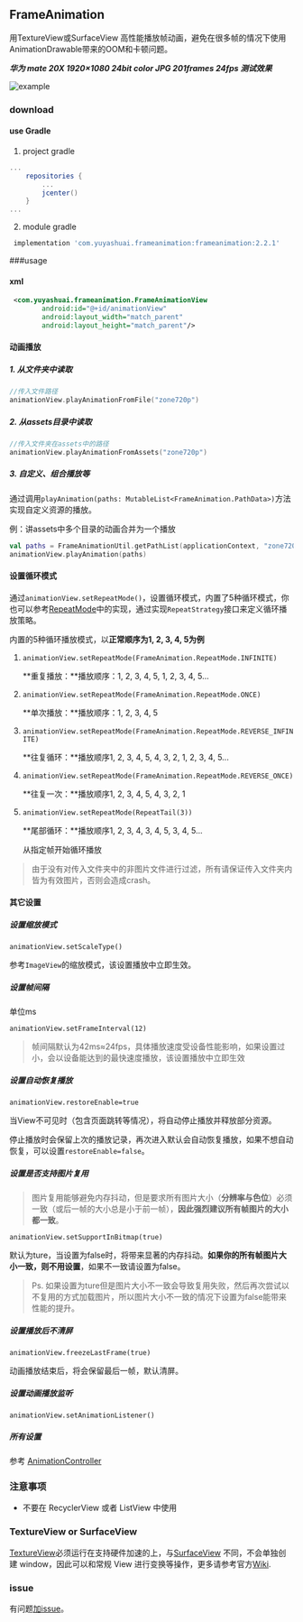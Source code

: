 ## FrameAnimation

用TextureView或SurfaceView 高性能播放帧动画，避免在很多帧的情况下使用AnimationDrawable带来的OOM和卡顿问题。

***华为 mate 20X 1920×1080 24bit color JPG 201frames 24fps 测试效果***

![example](https://github.com/yuyashuai/PictureBed/blob/master/SVID_20190509_163330_1.gif?raw=true)

### download

#### use Gradle

1. project gradle

```groovy
...
    repositories {
        ...
        jcenter()
    }
...
```

2. module gradle

```groovy
 implementation 'com.yuyashuai.frameanimation:frameanimation:2.2.1'
```

###usage

#### xml

```xml
 <com.yuyashuai.frameanimation.FrameAnimationView
        android:id="@+id/animationView"
        android:layout_width="match_parent"
        android:layout_height="match_parent"/>
```

#### 动画播放

##### 1. 从文件夹中读取

```kotlin
//传入文件路径
animationView.playAnimationFromFile("zone720p")
```

##### 2. 从assets目录中读取

```kotlin
//传入文件夹在assets中的路径
animationView.playAnimationFromAssets("zone720p")
```

##### 3. 自定义、组合播放等

通过调用`playAnimation(paths: MutableList<FrameAnimation.PathData>)`方法实现自定义资源的播放。

例：讲assets中多个目录的动画合并为一个播放

```kotlin
val paths = FrameAnimationUtil.getPathList(applicationContext, "zone720p", "traffic720p")
animationView.playAnimation(paths)
```

#### 设置循环模式

通过`animationView.setRepeatMode()`，设置循环模式，内置了5种循环模式，你也可以参考[RepeatMode](https://github.com/yuyashuai/FrameAnimation/tree/master/frameanimation/src/main/java/com/yuyashuai/frameanimation/repeatmode)中的实现，通过实现`RepeatStrategy`接口来定义循环播放策略。

内置的5种循环播放模式，以**正常顺序为1, 2, 3, 4, 5为例**

1. `animationView.setRepeatMode(FrameAnimation.RepeatMode.INFINITE)`

   **重复播放：**播放顺序：1, 2, 3, 4, 5, 1, 2, 3, 4, 5...

2. `animationView.setRepeatMode(FrameAnimation.RepeatMode.ONCE)`

   **单次播放：**播放顺序：1, 2, 3, 4, 5

3. `animationView.setRepeatMode(FrameAnimation.RepeatMode.REVERSE_INFINITE)`

   **往复循环：**播放顺序1, 2, 3, 4, 5, 4, 3, 2, 1, 2, 3, 4, 5...

4. `animationView.setRepeatMode(FrameAnimation.RepeatMode.REVERSE_ONCE)`

   **往复一次：**播放顺序1, 2, 3, 4, 5, 4, 3, 2, 1

5. `animationView.setRepeatMode(RepeatTail(3))`

   **尾部循环：**播放顺序1, 2, 3, 4, 3, 4, 5, 3, 4, 5...

   从指定帧开始循环播放

> 由于没有对传入文件夹中的非图片文件进行过滤，所有请保证传入文件夹内皆为有效图片，否则会造成crash。

#### 其它设置

##### 设置缩放模式

`animationView.setScaleType()`

参考`ImageView`的缩放模式，该设置播放中立即生效。

##### 设置帧间隔

单位ms

`animationView.setFrameInterval(12)`

> 帧间隔默认为42ms≈24fps，具体播放速度受设备性能影响，如果设置过小，会以设备能达到的最快速度播放，该设置播放中立即生效

##### 设置自动恢复播放

`animationView.restoreEnable=true`

当View不可见时（包含页面跳转等情况），将自动停止播放并释放部分资源。

停止播放时会保留上次的播放记录，再次进入默认会自动恢复播放，如果不想自动恢复，可以设置`restoreEnable=false`。

##### 设置是否支持图片复用

> 图片复用能够避免内存抖动，但是要求所有图片大小（**分辨率与色位**）必须一致（或后一帧的大小总是小于前一帧），**因此强烈建议所有帧图片的大小都一致**。

`animationView.setSupportInBitmap(true)`

默认为ture，当设置为false时，将带来显著的内存抖动。**如果你的所有帧图片大小一致，则不用设置**，如果不一致请设置为false。

> Ps. 如果设置为ture但是图片大小不一致会导致复用失败，然后再次尝试以不复用的方式加载图片，所以图片大小不一致的情况下设置为false能带来性能的提升。

##### 设置播放后不清屏

`animationView.freezeLastFrame(true)`

动画播放结束后，将会保留最后一帧，默认清屏。

##### 设置动画播放监听

`animationView.setAnimationListener()`

##### 所有设置

参考 [AnimationController](https://github.com/yuyashuai/FrameAnimation/blob/master/frameanimation/src/main/java/com/yuyashuai/frameanimation/AnimationController.kt)

### 注意事项

* 不要在 RecyclerView 或者 ListView 中使用

### TextureView or SurfaceView

[TextureView](https://developer.android.com/reference/android/view/TextureView)必须运行在支持硬件加速的上，与[SurfaceView](https://developer.android.com/reference/android/view/SurfaceView) 不同，不会单独创建 window，因此可以和常规 View 进行变换等操作，更多请参考官方[Wiki](https://developer.android.com/reference/android/view/TextureView).

### issue

有问题[加issue](https://github.com/yuyashuai/SilkyAnimation/issues/new)。